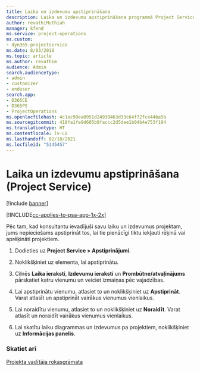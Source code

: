 ```yaml
---
title: Laika un izdevumu apstiprināšana
description: Laika un izdevumu apstiprināšana programmā Project Service
author: revathiMuthiah
manager: kfend
ms.service: project-operations
ms.custom:
- dyn365-projectservice
ms.date: 8/03/2018
ms.topic: article
ms.author: revathim
audience: Admin
search.audienceType:
- admin
- customizer
- enduser
search.app:
- D365CE
- D365PS
- ProjectOperations
ms.openlocfilehash: 4c1ec99ea0951d24939463d33c64f72fce44ba5b
ms.sourcegitcommit: 418fa1fe9d605b8faccc2d5dee1b04b4e753f194
ms.translationtype: HT
ms.contentlocale: lv-LV
ms.lasthandoff: 02/10/2021
ms.locfileid: "5145457"
---
```

# <a name="approve-time-and-expenses-project-service"></a>Laika un izdevumu apstiprināšana (Project Service)

[!include [banner](../includes/psa-now-project-operations.md)]

[!INCLUDE[cc-applies-to-psa-app-1x-2x](../includes/cc-applies-to-psa-app-1x-2x.md)]

Pēc tam, kad konsultantu ievadījuši savu laiku un izdevumus projektam, jums nepieciešams apstiprināt tos, lai tie pienācīgi tiktu iekļauti rēķinā vai aprēķināti projektiem.  
  
1.  Dodieties uz **Project Service > Apstiprinājumi**.  
  
2.  Noklikšķiniet uz elementa, lai apstiprinātu.  
  
3.  Cilnēs **Laika ieraksti**, **Izdevumu ieraksti** un **Prombūtne/atvaļinājums** pārskatiet katru vienumu un veiciet izmaiņas pēc vajadzības.  
  
4.  Lai apstiprinātu vienumu, atlasiet to un noklikšķiniet uz **Apstiprināt**. Varat atlasīt un apstiprināt vairākus vienumus vienlaikus.  
  
5.  Lai noraidītu vienumu, atlasiet to un noklikšķiniet uz **Noraidīt**. Varat atlasīt un noraidīt vairākus vienumus vienlaikus.  
  
6.  Lai skatītu laiku diagrammas un izdevumus pa projektiem, noklikšķiniet uz **Informācijas panelis**.  
  
### <a name="see-also"></a>Skatiet arī  
 [Projekta vadītāja rokasgrāmata](../psa/project-manager-guide.md)
